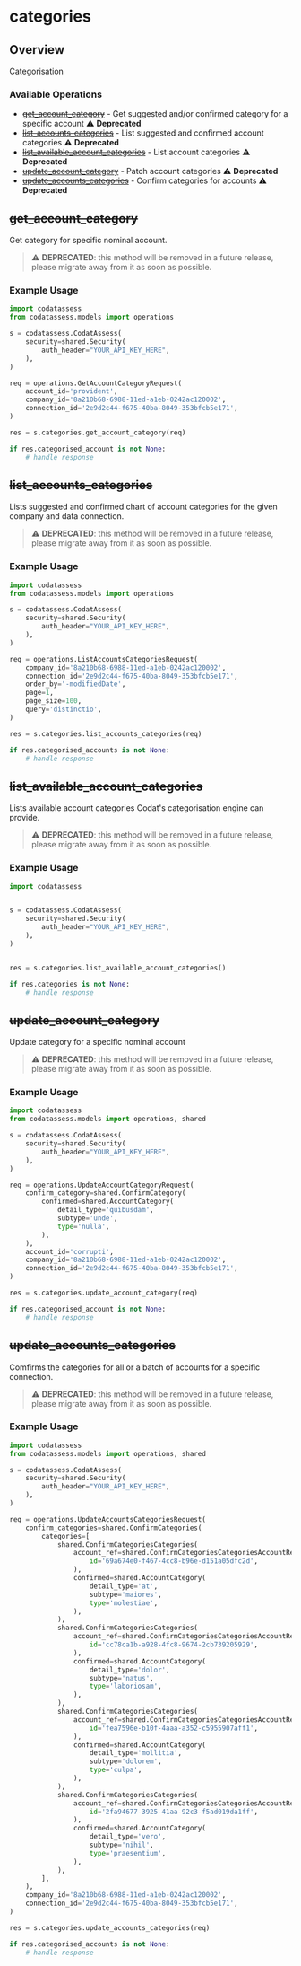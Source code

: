 # categories

## Overview

Categorisation

### Available Operations

* [~~get_account_category~~](#get_account_category) - Get suggested and/or confirmed category for a specific account :warning: **Deprecated**
* [~~list_accounts_categories~~](#list_accounts_categories) - List suggested and confirmed account categories :warning: **Deprecated**
* [~~list_available_account_categories~~](#list_available_account_categories) - List account categories :warning: **Deprecated**
* [~~update_account_category~~](#update_account_category) - Patch account categories :warning: **Deprecated**
* [~~update_accounts_categories~~](#update_accounts_categories) - Confirm categories for accounts :warning: **Deprecated**

## ~~get_account_category~~

Get category for specific nominal account.

> :warning: **DEPRECATED**: this method will be removed in a future release, please migrate away from it as soon as possible.

### Example Usage

```python
import codatassess
from codatassess.models import operations

s = codatassess.CodatAssess(
    security=shared.Security(
        auth_header="YOUR_API_KEY_HERE",
    ),
)

req = operations.GetAccountCategoryRequest(
    account_id='provident',
    company_id='8a210b68-6988-11ed-a1eb-0242ac120002',
    connection_id='2e9d2c44-f675-40ba-8049-353bfcb5e171',
)

res = s.categories.get_account_category(req)

if res.categorised_account is not None:
    # handle response
```

## ~~list_accounts_categories~~

Lists suggested and confirmed chart of account categories for the given company and data connection.

> :warning: **DEPRECATED**: this method will be removed in a future release, please migrate away from it as soon as possible.

### Example Usage

```python
import codatassess
from codatassess.models import operations

s = codatassess.CodatAssess(
    security=shared.Security(
        auth_header="YOUR_API_KEY_HERE",
    ),
)

req = operations.ListAccountsCategoriesRequest(
    company_id='8a210b68-6988-11ed-a1eb-0242ac120002',
    connection_id='2e9d2c44-f675-40ba-8049-353bfcb5e171',
    order_by='-modifiedDate',
    page=1,
    page_size=100,
    query='distinctio',
)

res = s.categories.list_accounts_categories(req)

if res.categorised_accounts is not None:
    # handle response
```

## ~~list_available_account_categories~~

Lists available account categories Codat's categorisation engine can provide. 

> :warning: **DEPRECATED**: this method will be removed in a future release, please migrate away from it as soon as possible.

### Example Usage

```python
import codatassess


s = codatassess.CodatAssess(
    security=shared.Security(
        auth_header="YOUR_API_KEY_HERE",
    ),
)


res = s.categories.list_available_account_categories()

if res.categories is not None:
    # handle response
```

## ~~update_account_category~~

Update category for a specific nominal account

> :warning: **DEPRECATED**: this method will be removed in a future release, please migrate away from it as soon as possible.

### Example Usage

```python
import codatassess
from codatassess.models import operations, shared

s = codatassess.CodatAssess(
    security=shared.Security(
        auth_header="YOUR_API_KEY_HERE",
    ),
)

req = operations.UpdateAccountCategoryRequest(
    confirm_category=shared.ConfirmCategory(
        confirmed=shared.AccountCategory(
            detail_type='quibusdam',
            subtype='unde',
            type='nulla',
        ),
    ),
    account_id='corrupti',
    company_id='8a210b68-6988-11ed-a1eb-0242ac120002',
    connection_id='2e9d2c44-f675-40ba-8049-353bfcb5e171',
)

res = s.categories.update_account_category(req)

if res.categorised_account is not None:
    # handle response
```

## ~~update_accounts_categories~~

Comfirms the categories for all or a batch of accounts for a specific connection.

> :warning: **DEPRECATED**: this method will be removed in a future release, please migrate away from it as soon as possible.

### Example Usage

```python
import codatassess
from codatassess.models import operations, shared

s = codatassess.CodatAssess(
    security=shared.Security(
        auth_header="YOUR_API_KEY_HERE",
    ),
)

req = operations.UpdateAccountsCategoriesRequest(
    confirm_categories=shared.ConfirmCategories(
        categories=[
            shared.ConfirmCategoriesCategories(
                account_ref=shared.ConfirmCategoriesCategoriesAccountRef(
                    id='69a674e0-f467-4cc8-b96e-d151a05dfc2d',
                ),
                confirmed=shared.AccountCategory(
                    detail_type='at',
                    subtype='maiores',
                    type='molestiae',
                ),
            ),
            shared.ConfirmCategoriesCategories(
                account_ref=shared.ConfirmCategoriesCategoriesAccountRef(
                    id='cc78ca1b-a928-4fc8-9674-2cb739205929',
                ),
                confirmed=shared.AccountCategory(
                    detail_type='dolor',
                    subtype='natus',
                    type='laboriosam',
                ),
            ),
            shared.ConfirmCategoriesCategories(
                account_ref=shared.ConfirmCategoriesCategoriesAccountRef(
                    id='fea7596e-b10f-4aaa-a352-c5955907aff1',
                ),
                confirmed=shared.AccountCategory(
                    detail_type='mollitia',
                    subtype='dolorem',
                    type='culpa',
                ),
            ),
            shared.ConfirmCategoriesCategories(
                account_ref=shared.ConfirmCategoriesCategoriesAccountRef(
                    id='2fa94677-3925-41aa-92c3-f5ad019da1ff',
                ),
                confirmed=shared.AccountCategory(
                    detail_type='vero',
                    subtype='nihil',
                    type='praesentium',
                ),
            ),
        ],
    ),
    company_id='8a210b68-6988-11ed-a1eb-0242ac120002',
    connection_id='2e9d2c44-f675-40ba-8049-353bfcb5e171',
)

res = s.categories.update_accounts_categories(req)

if res.categorised_accounts is not None:
    # handle response
```
